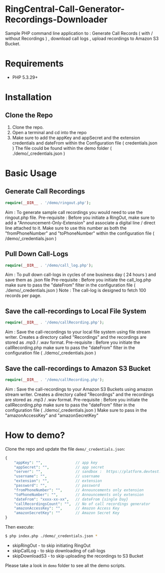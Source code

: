 # RingCentral-Call-Generator-Recordings-Downloader
Sample PHP command line application to : Generate Call Records ( with / without Recordings ) , download call logs , upload recordings to Amazon S3 Bucket.

# Requirements

- PHP 5.3.29+

# Installation


## Clone the Repo

1. Clone the repo.
2. Open a terminal and cd into the repo
3. Make sure to add the appKey and appSecret and the extension credentials and dateFrom within the Configuration file ( credentials.json )
   The file could be found within the demo folder ( ./demo/_credentials.json )


# Basic Usage

## Generate Call Recordings

```php
require(__DIR__ . '/demo/ringout.php');
```

Aim : To generate sample call recordings you would need to use the ringout.php file. 
Pre-requisite : Before you initiate a RingOut, make sure to add a "Announcement-Only-Extension" and associate a digital line / direct line attached to it.
                Make sure to use this number as both the "fromPhoneNumber" and "toPhoneNumber" within the configuration file ( /demo/_credentials.json )
                
## Pull Down Call-Logs

```php
require(__DIR__ . '/demo/call_log.php');
```
Aim : To pull down call-logs in cycles of one business day ( 24 hours ) and save them as .json file
Pre-requisite : Before you initiate the call_log.php make sure to pass the "dateFrom" filter in the configuration file ( ./demo/_credentials.json )
Note : The call-log is designed to fetch 100 records per page.

## Save the call-recordings to Local File System

```php
require(__DIR__ . '/demo/callRecording.php');
```
Aim : Save the call-recordings to your local file system using file stream writer. Creates a directory called "Recordings" and the recordings are stored as .mp3 / .wav format.
Pre-requisite : Before you initiate the callRecording.php make sure to pass the "dateFrom" filter in the configuration file ( ./demo/_credentials.json )

## Save the call-recordings to Amazon S3 Bucket

```php
require(__DIR__ . '/demo/callRecording.php');
```
Aim : Save the call-recordings to your Amazon S3 Buckets using amazon stream writer. Creates a directory called "Recordings" and the recordings are stored as .mp3 / .wav format.
Pre-requisite : Before you initiate the callRecording.php make sure to pass the "dateFrom" filter in the configuration file ( ./demo/_credentials.json )
                Make sure to pass in the "amazonAccessKey" and "amazonSecretKey"


# How to demo?

Clone the repo and update the file `demo/_credentials.json`:

```php
{
	"appKey": "", 			 	// app key       
	"appSecret": "",			// app secret
	"server": "",             	// sandbox :  https://platform.devtest.ringcentral.com  production : https://platform.ringcentral.com
	"username": "",				// username
	"extension": "",			// extension
	"password": "",				// password
	"fromPhoneNumber": "",		// Announcements only extension
	"toPhoneNumber": "",		// Announcements only extension
	"dateFrom": "xxxx-xx-xx",	// dateFrom {single Day}
	"callRecordingsCount": "",  // No of call recordings generator 
	"amazonAccessKey": "",		// Amazon Access Key
	"amazonSecretKey": ""		// Amazon Secret Key
}
```

Then execute:

```sh
$ php index.php ./demo/_credentials.json *
```
* skipRingOut - to skip initiating RingOut
* skipCallLog - to skip downloading of call-logs
* skipDownloadS3 - to skip uploading the recordings to S3 Bucket

Please take a look in `demo` folder to see all the demo scripts.

